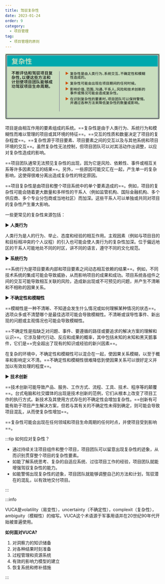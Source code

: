 ```yaml
---
title: 驾驭复杂性
date: 2023-01-24
order: 9
category:
  - 项目管理
tag:
  - 项目管理的原则
---
```


![image-20240124195102135](https://raw.githubusercontent.com/GodX-18/picBed/main/image-20240124195102135.png)

项目是由相互作用的要素组成的系统。==复杂性是由于人类行为、系统行为和模糊性而难以管理的项目或其环境的特征==。==交互的性质和数量决定了项目的复杂程度==。==复杂性源于项目要素、项目要素之间的交互以及与其他系统和项目环境的交互==。虽然复杂性无法控制，但项目团队可以对其活动作出调整，以应对复杂性造成的影响。

==项目团队通常无法预见复杂性的出现，因为它是风险、依赖性、事件或相互关系等许多因素交互的结果==。另外，一些原因可能交汇在一起，产生单一的复杂影响，这使得很难分离出造成复杂性的特定原因。

==项目复杂性是由项目和整个项目系统中的单个要素造成的==。例如，项目的复杂性可能会随着更大数量和多样性的干系人（例如监管机构、国际金融机构、多个供应商、多个专业分包商或当地社区）而加深。这些干系人可以单独或共同对项目的复杂性产生重大影响。

一些更常见的复杂性来源包括：

▶ **人类行为**

人类行为是人的行为、举止、态度和经验的相互作用。主观因素（例如与项目目的和目标相冲突的个人议程）的引入也可能会使人类行为的复杂性加深。位于偏远地区的干系人可能地处不同的时区，讲不同的语言，遵守不同的文化规范。

▶ **系统行为**

==系统行为是项目要素内部和项目要素之间动态相互依赖的结果==。例如，不同技术系统的集成可能会导致威胁，从而影响项目的成果和成功。项目系统各组件之间的交互可能导致相互关联的风险，造成新出现或不可预见的问题，并产生不清晰和不相称的因果关系。

▶ **不确定性和模糊性**

==模糊性是一种不清晰、不知道会发生什么情况或如何理解某种情况的状态==。 选项众多或不清楚哪个是最佳选项可能会导致模糊性。不清晰或误导性事件、新出现的问题或主观情况也可能会导致模糊性。

==不确定性是指缺乏对问题、事件、要遵循的路径或要追求的解决方案的理解和认识==。它涉及替代行动、反应和成果的概率，其中包括未知的未知和黑天鹅事件，它们是==完全超出了现有的知识或经验的新兴因素==。

在复杂的环境中，不确定性和模糊性可以混合在一起，使因果关系模糊，以至于概率和影响定义不清。==不确定性和模糊性很难降低到使因果关系可以很好定义并加以有效处理的程度==。

▶ **技术创新**

==技术创新可能导致产品、服务、工作方式、流程、工具、技术、程序等的颠覆==。台式电脑和社交媒体的出现是技术创新的范例，它们从根本上改变了项目工作的执行方式。新技术及其使用方式存在的不确定性会增加复杂性。==创新有可能有助于项目产生解决方案，但若与其有关的不确定性未得到确定，则可能会导致项目混乱，从而使复杂性增加==。

==复杂性可能会出现在任何领域和项目生命周期的任何时点，并使项目受到影响==。

:::tip 如何应对复杂性？

* 通过持续关注项目组件和整个项目，项目团队可以留意出现复杂性的迹象，从而识别贯穿整个项目的复杂性要素。
* 如能了解系统思考、复杂的自适应系统、过往项目工作的经验，项目团队就能增强驾驭复杂性的能力。
* 如能警惕出现复杂性的迹象，项目团队就能够调整自己的方法和计划，驾驭潜在的混乱，以有效地交付项目。

:::

:::info

VUCA是volatility（易变性），uncertainty（不确定性），complexit（复杂性），ambiguity（模糊性）的缩写。VUCA这个术语源于军事用语并在20世纪90年代开始被普遍使用。

**如何面对VUCA?**

1. 对洞察力的知识储备
2. 对各种结果时刻准备
3. 过程管理和资源系统
4. 有效的影响力模型的建立
5. 恢复系统和修补措施

:::